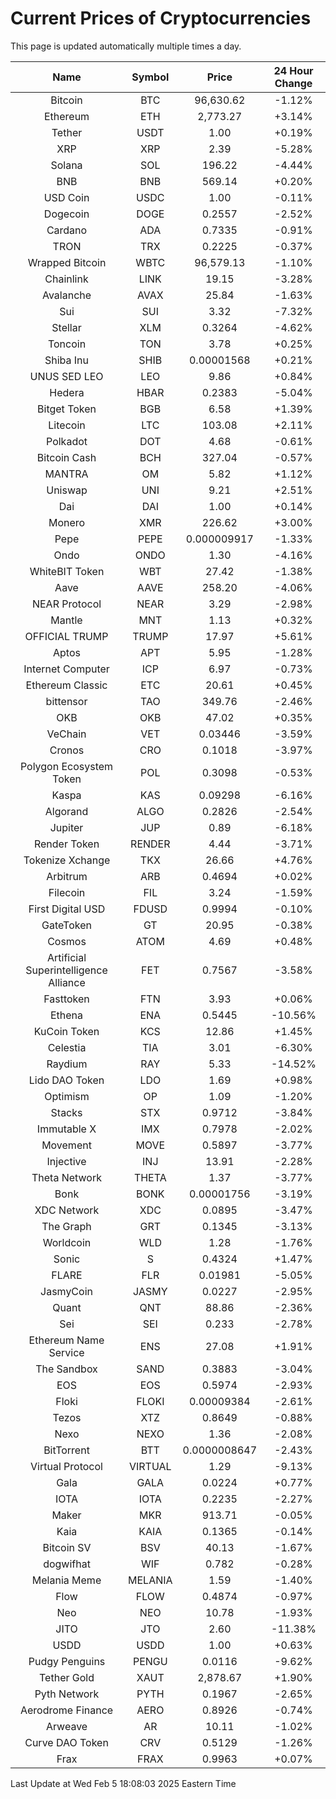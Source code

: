 # Current Prices of Cryptocurrencies
This page is updated automatically multiple times a day.

| Name | Symbol | Price | 24 Hour Change |
| :---: |:---:| :---: | :---: |
| Bitcoin | BTC | 96,630.62 | -1.12% |
| Ethereum | ETH | 2,773.27 | +3.14% |
| Tether | USDT | 1.00 | +0.19% |
| XRP | XRP | 2.39 | -5.28% |
| Solana | SOL | 196.22 | -4.44% |
| BNB | BNB | 569.14 | +0.20% |
| USD Coin | USDC | 1.00 | -0.11% |
| Dogecoin | DOGE | 0.2557 | -2.52% |
| Cardano | ADA | 0.7335 | -0.91% |
| TRON | TRX | 0.2225 | -0.37% |
| Wrapped Bitcoin | WBTC | 96,579.13 | -1.10% |
| Chainlink | LINK | 19.15 | -3.28% |
| Avalanche | AVAX | 25.84 | -1.63% |
| Sui | SUI | 3.32 | -7.32% |
| Stellar | XLM | 0.3264 | -4.62% |
| Toncoin | TON | 3.78 | +0.25% |
| Shiba Inu | SHIB | 0.00001568 | +0.21% |
| UNUS SED LEO | LEO | 9.86 | +0.84% |
| Hedera | HBAR | 0.2383 | -5.04% |
| Bitget Token | BGB | 6.58 | +1.39% |
| Litecoin | LTC | 103.08 | +2.11% |
| Polkadot | DOT | 4.68 | -0.61% |
| Bitcoin Cash | BCH | 327.04 | -0.57% |
| MANTRA | OM | 5.82 | +1.12% |
| Uniswap | UNI | 9.21 | +2.51% |
| Dai | DAI | 1.00 | +0.14% |
| Monero | XMR | 226.62 | +3.00% |
| Pepe | PEPE | 0.000009917 | -1.33% |
| Ondo | ONDO | 1.30 | -4.16% |
| WhiteBIT Token | WBT | 27.42 | -1.38% |
| Aave | AAVE | 258.20 | -4.06% |
| NEAR Protocol | NEAR | 3.29 | -2.98% |
| Mantle | MNT | 1.13 | +0.32% |
| OFFICIAL TRUMP | TRUMP | 17.97 | +5.61% |
| Aptos | APT | 5.95 | -1.28% |
| Internet Computer | ICP | 6.97 | -0.73% |
| Ethereum Classic | ETC | 20.61 | +0.45% |
| bittensor | TAO | 349.76 | -2.46% |
| OKB | OKB | 47.02 | +0.35% |
| VeChain | VET | 0.03446 | -3.59% |
| Cronos | CRO | 0.1018 | -3.97% |
| Polygon Ecosystem Token | POL | 0.3098 | -0.53% |
| Kaspa | KAS | 0.09298 | -6.16% |
| Algorand | ALGO | 0.2826 | -2.54% |
| Jupiter | JUP | 0.89 | -6.18% |
| Render Token | RENDER | 4.44 | -3.71% |
| Tokenize Xchange | TKX | 26.66 | +4.76% |
| Arbitrum | ARB | 0.4694 | +0.02% |
| Filecoin | FIL | 3.24 | -1.59% |
| First Digital USD | FDUSD | 0.9994 | -0.10% |
| GateToken | GT | 20.95 | -0.38% |
| Cosmos | ATOM | 4.69 | +0.48% |
| Artificial Superintelligence Alliance | FET | 0.7567 | -3.58% |
| Fasttoken | FTN | 3.93 | +0.06% |
| Ethena | ENA | 0.5445 | -10.56% |
| KuCoin Token | KCS | 12.86 | +1.45% |
| Celestia | TIA | 3.01 | -6.30% |
| Raydium | RAY | 5.33 | -14.52% |
| Lido DAO Token | LDO | 1.69 | +0.98% |
| Optimism | OP | 1.09 | -1.20% |
| Stacks | STX | 0.9712 | -3.84% |
| Immutable X | IMX | 0.7978 | -2.02% |
| Movement | MOVE | 0.5897 | -3.77% |
| Injective | INJ | 13.91 | -2.28% |
| Theta Network | THETA | 1.37 | -3.77% |
| Bonk | BONK | 0.00001756 | -3.19% |
| XDC Network | XDC | 0.0895 | -3.47% |
| The Graph | GRT | 0.1345 | -3.13% |
| Worldcoin | WLD | 1.28 | -1.76% |
| Sonic | S | 0.4324 | +1.47% |
| FLARE | FLR | 0.01981 | -5.05% |
| JasmyCoin | JASMY | 0.0227 | -2.95% |
| Quant | QNT | 88.86 | -2.36% |
| Sei | SEI | 0.233 | -2.78% |
| Ethereum Name Service | ENS | 27.08 | +1.91% |
| The Sandbox | SAND | 0.3883 | -3.04% |
| EOS | EOS | 0.5974 | -2.93% |
| Floki | FLOKI | 0.00009384 | -2.61% |
| Tezos | XTZ | 0.8649 | -0.88% |
| Nexo | NEXO | 1.36 | -2.08% |
| BitTorrent | BTT | 0.0000008647 | -2.43% |
| Virtual Protocol | VIRTUAL | 1.29 | -9.13% |
| Gala | GALA | 0.0224 | +0.77% |
| IOTA | IOTA | 0.2235 | -2.27% |
| Maker | MKR | 913.71 | -0.05% |
| Kaia | KAIA | 0.1365 | -0.14% |
| Bitcoin SV | BSV | 40.13 | -1.67% |
| dogwifhat | WIF | 0.782 | -0.28% |
| Melania Meme | MELANIA | 1.59 | -1.40% |
| Flow | FLOW | 0.4874 | -0.97% |
| Neo | NEO | 10.78 | -1.93% |
| JITO | JTO | 2.60 | -11.38% |
| USDD | USDD | 1.00 | +0.63% |
| Pudgy Penguins | PENGU | 0.0116 | -9.62% |
| Tether Gold | XAUT | 2,878.67 | +1.90% |
| Pyth Network | PYTH | 0.1967 | -2.65% |
| Aerodrome Finance | AERO | 0.8926 | -0.74% |
| Arweave | AR | 10.11 | -1.02% |
| Curve DAO Token | CRV | 0.5129 | -1.26% |
| Frax | FRAX | 0.9963 | +0.07% |

Last Update at Wed Feb  5 18:08:03 2025 Eastern Time